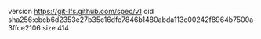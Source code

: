 version https://git-lfs.github.com/spec/v1
oid sha256:ebcb6d2353e27b35c16dfe7846b1480abda113c00242f8964b7500a3ffce2106
size 414
